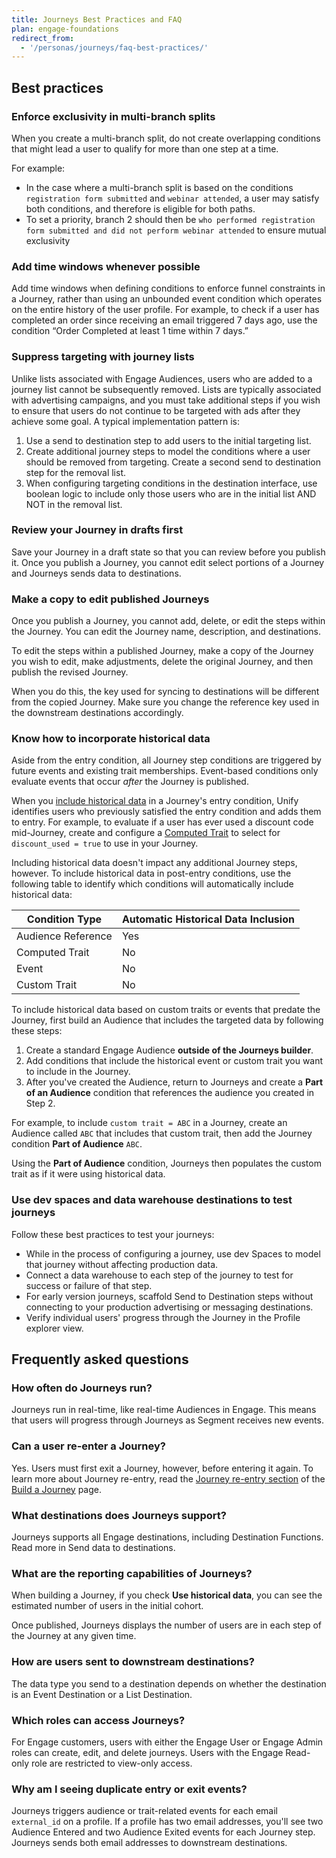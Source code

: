 ```yaml
---
title: Journeys Best Practices and FAQ
plan: engage-foundations
redirect_from:
  - '/personas/journeys/faq-best-practices/'
---
```


## Best practices

### Enforce exclusivity in multi-branch splits

When you create a multi-branch split, do not create overlapping conditions that might lead a user to qualify for more than one step at a time.

For example:
  - In the case where a multi-branch split is based on the conditions `registration form submitted` and `webinar attended`, a user may satisfy both conditions, and therefore is eligible for both paths.
  - To set a priority, branch 2 should then be `who performed registration form submitted and did not perform webinar attended` to ensure mutual exclusivity

### Add time windows whenever possible

Add time windows when defining conditions to enforce funnel constraints in a Journey, rather than using an unbounded event condition which operates on the entire history of the user profile. For example, to check if a user has completed an order since receiving an email triggered 7 days ago, use the condition “Order Completed at least 1 time within 7 days.”

### Suppress targeting with journey lists

Unlike lists associated with Engage Audiences, users who are added to a journey list cannot be subsequently removed. Lists are typically associated with advertising campaigns, and you must take additional steps if you wish to ensure that users do not continue to be targeted with ads after they achieve some goal. A typical implementation pattern is:
1. Use a send to destination step to add users to the initial targeting list.
2. Create additional journey steps to model the conditions where a user should be removed from targeting. Create a second send to destination step for the removal list.
3. When configuring targeting conditions in the destination interface, use boolean logic to include only those users who are in the initial list AND NOT in the removal list.

### Review your Journey in drafts first

Save your Journey in a draft state so that you can review before you publish it. Once you publish a Journey, you cannot edit select portions of a Journey and Journeys sends data to destinations.

### Make a copy to edit published Journeys

Once you publish a Journey, you cannot add, delete, or edit the steps within the Journey. You can edit the Journey name, description, and destinations.

To edit the steps within a published Journey, make a copy of the Journey you wish to edit, make adjustments, delete the original Journey, and then publish the revised Journey.

When you do this, the key used for syncing to destinations will be different from the copied Journey. Make sure you change the reference key used in the downstream destinations accordingly.

### Know how to incorporate historical data

Aside from the entry condition, all Journey step conditions are triggered by future events and existing trait memberships. Event-based conditions only evaluate events that occur *after* the Journey is published.

When you [include historical data](/docs/engage/journeys/build-journey/#using-historical-data-for-the-entry-step) in a Journey's entry condition, Unify identifies users who previously satisfied the entry condition and adds them to entry. For example, to evaluate if a user has ever used a discount code mid-Journey, create and configure a [Computed Trait](/docs/engage/audiences/computed-traits/#conditions) to select for `discount_used = true` to use in your Journey.

Including historical data doesn't impact any additional Journey steps, however. To include historical data in post-entry conditions, use the following table to identify which conditions will automatically include historical data:

| Condition Type     | Automatic Historical Data Inclusion |
| ------------------ | ----------------------------------- |
| Audience Reference | Yes                                 |
| Computed Trait     | No                                  |
| Event              | No                                  |
| Custom Trait       | No                                  |


To include historical data based on custom traits or events that predate the Journey, first build an Audience that includes the targeted data by following these steps:

1. Create a standard Engage Audience **outside of the Journeys builder**.
2. Add conditions that include the historical event or custom trait you want to include in the Journey.
3. After you've created the Audience, return to Journeys and create a **Part of an Audience** condition that references the audience you created in Step 2.

For example, to include `custom trait = ABC` in a Journey, create an Audience called `ABC` that includes that custom trait, then add the Journey condition **Part of Audience** `ABC`.

Using the **Part of Audience** condition, Journeys then populates the custom trait as if it were using historical data.

### Use dev spaces and data warehouse destinations to test journeys

Follow these best practices to test your journeys:

- While in the process of configuring a journey, use dev Spaces to model that journey without affecting production data.
- Connect a data warehouse to each step of the journey to test for success or failure of that step.
- For early version journeys, scaffold Send to Destination steps without connecting to your production advertising or messaging destinations.
- Verify individual users' progress through the Journey in the Profile explorer view.

## Frequently asked questions

### How often do Journeys run?

Journeys run in real-time, like real-time Audiences in Engage. This means that users will progress through Journeys as Segment receives new events.

### Can a user re-enter a Journey?

Yes. Users must first exit a Journey, however, before entering it again. To learn more about Journey re-entry, read the [Journey re-entry section](/docs/engage/journeys/build-journey/#journey-re-entry) of the [Build a Journey](/docs/engage/journeys/build-journey/) page.

### What destinations does Journeys support?

Journeys supports all Engage destinations, including Destination Functions. Read more in Send data to destinations.

### What are the reporting capabilities of Journeys?

When building a Journey, if you check **Use historical data**, you can see the estimated number of users in the initial cohort.

Once published, Journeys displays the number of users are in each step of the Journey at any given time.

### How are users sent to downstream destinations?

The data type you send to a destination depends on whether the destination is an Event Destination or a List Destination.

### Which roles can access Journeys?
For Engage customers, users with either the Engage User or Engage Admin roles can create, edit, and delete journeys. Users with the Engage Read-only role are restricted to view-only access.

### Why am I seeing duplicate entry or exit events?

Journeys triggers audience or trait-related events for each email `external_id` on a profile. If a profile has two email addresses, you'll see two Audience Entered and two Audience Exited events for each Journey step. Journeys sends both email addresses to downstream destinations.

